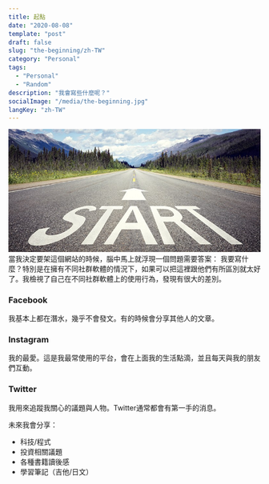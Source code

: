 ```yaml
---
title: 起點
date: "2020-08-08"
template: "post"
draft: false
slug: "the-beginning/zh-TW"
category: "Personal"
tags:
  - "Personal"
  - "Random"
description: "我會寫些什麼呢？"
socialImage: "/media/the-beginning.jpg"
langKey: "zh-TW"
---
```

![alt text](/media/the-beginning.jpg "The Beginning")
當我決定要架這個網站的時候，腦中馬上就浮現一個問題需要答案： 我要寫什麼？特別是在擁有不同社群軟體的情況下，如果可以把這裡跟他們有所區別就太好了。我檢視了自己在不同社群軟體上的使用行為，發現有很大的差別。

### Facebook
我基本上都在潛水，幾乎不會發文。有的時候會分享其他人的文章。
### Instagram
我的最愛。這是我最常使用的平台，會在上面我的生活點滴，並且每天與我的朋友們互動。
### Twitter
我用來追蹤我關心的議題與人物。Twitter通常都會有第一手的消息。

未來我會分享：
- 科技/程式
- 投資相關議題
- 各種書籍讀後感
- 學習筆記（吉他/日文）